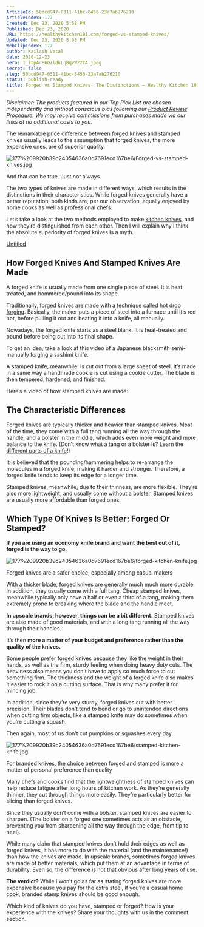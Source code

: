 ```yaml
---
ArticleId: 50bcd947-0311-41bc-8456-23a7ab276210
ArticleIndex: 177
Created: Dec 23, 2020 5:58 PM
Published: Dec 23, 2020
URL: https://healthykitchen101.com/forged-vs-stamped-knives/
Updated: Dec 23, 2020 8:08 PM
WebClipIndex: 177
author: Kailash Vetal
date: 2020-12-23
hero: 1_itpAdE6O7ldkLqBqvW2ZTA.jpeg
secret: false
slug: 50bcd947-0311-41bc-8456-23a7ab276210
status: publish-ready
title: Forged vs Stamped Knives- The Distinctions – Healthy Kitchen 101
---
```

*Disclaimer: The products featured in our Top Pick List are chosen independently and without conscious bias following our [Product Review Procedure](https://healthykitchen101.com/product-review-procedures/). We may receive commissions from purchases made via our links at no additional costs to you.*

The remarkable price difference between forged knives and stamped knives usually leads to the assumption that forged knives, the more expensive ones, are of superior quality.

![177%209920b39c24054636a0d7691ecd167be6/Forged-vs-stamped-knives.jpg](177%209920b39c24054636a0d7691ecd167be6/Forged-vs-stamped-knives.jpg)

And that can be true. Just not always.

The two types of knives are made in different ways, which results in the distinctions in their characteristics. While forged knives generally have a better reputation, both kinds are, per our observation, equally enjoyed by home cooks as well as professional chefs.

Let’s take a look at the two methods employed to make [kitchen knives](https://healthykitchen101.com/best-kitchen-knives/), and how they’re distinguished from each other. Then I will explain why I think the absolute superiority of forged knives is a myth.

[Untitled](177%209920b39c24054636a0d7691ecd167be6/Untitled%20Database%206c234e24f36c4a699b8f89ef121e96d8.csv)

## How Forged Knives And Stamped Knives Are Made

A forged knife is usually made from one single piece of steel. It is heat treated, and hammered/pound into its shape.

Traditionally, forged knives are made with a technique called [hot drop forging](http://www.dropforging.net/why-drop-forging-is-hot-forging.html). Basically, the maker puts a piece of steel into a furnace until it’s red hot, before pulling it out and beating it into a knife, all manually.

Nowadays, the forged knife starts as a steel blank. It is heat-treated and pound before being cut into its final shape.

To get an idea, take a look at this video of a Japanese blacksmith semi-manually forging a sashimi knife.

A stamped knife, meanwhile, is cut out from a large sheet of steel. It’s made in a same way a handmade cookie is cut using a cookie cutter. The blade is then tempered, hardened, and finished.

Here’s a video of how stamped knives are made:

## The Characteristic Differences

Forged knives are typically thicker and heavier than stamped knives. Most of the time, they come with a full tang running all the way through the handle, and a bolster in the middle, which adds even more weight and more balance to the knife. (Don’t know what a tang or a bolster is? Learn the [different parts of a knife](https://healthykitchen101.com/parts-of-a-knife/)!)

It is believed that the pounding/hammering helps to re-arrange the molecules in a forged knife, making it harder and stronger. Therefore, a forged knife tends to keep its edge for a longer time.

Stamped knives, meanwhile, due to their thinness, are more flexible. They’re also more lightweight, and usually come without a bolster. Stamped knives are usually more affordable than forged ones.

## Which Type Of Knives Is Better: Forged Or Stamped?

**If you are using an economy knife brand and want the best out of it, forged is the way to go.**

![177%209920b39c24054636a0d7691ecd167be6/forged-kitchen-knife.jpg](177%209920b39c24054636a0d7691ecd167be6/forged-kitchen-knife.jpg)

Forged knives are a safer choice, especially among casual makers

With a thicker blade, forged knives are generally much much more durable. In addition, they usually come with a full tang. Cheap stamped knives, meanwhile typically only have a half or even a third of a tang, making them extremely prone to breaking where the blade and the handle meet.

**In upscale brands, however, things can be a bit different.** Stamped knives are also made of good materials, and with a long tang running all the way through their handles.

It’s then **more a matter of your budget and preference rather than the quality of the knives.**

Some people prefer forged knives because they like the weight in their hands, as well as the firm, sturdy feeling when doing heavy duty cuts. The heaviness also means you don’t have to apply so much force to cut something firm. The thickness and the weight of a forged knife also makes it easier to rock it on a cutting surface. That is why many prefer it for mincing job.

In addition, since they’re very sturdy, forged knives cut with better precision. Their blades don’t tend to bend or go to unintended directions when cutting firm objects, like a stamped knife may do sometimes when you’re cutting a squash.

Then again, most of us don’t cut pumpkins or squashes every day.

![177%209920b39c24054636a0d7691ecd167be6/stamped-kitchen-knife.jpg](177%209920b39c24054636a0d7691ecd167be6/stamped-kitchen-knife.jpg)

For branded knives, the choice between forged and stamped is more a matter of personal preference than quality

Many chefs and cooks find that the lightweightness of stamped knives can help reduce fatigue after long hours of kitchen work. As they’re generally thinner, they cut through things more easily. They’re particularly better for slicing than forged knives.

Since they usually don’t come with a bolster, stamped knives are easier to sharpen. (The bolster on a forged one sometimes acts as an obstacle, preventing you from sharpening all the way through the edge, from tip to heel).

While many claim that stamped knives don’t hold their edges as well as forged knives, it has more to do with the material (and the maintenance!) than how the knives are made. In upscale brands, sometimes forged knives are made of better materials, which put them at an advantage in terms of durability. Even so, the difference is not that obvious after long years of use.

**The verdict?** While I won’t go as far as stating forged knives are more expensive because you pay for the extra steel, if you’re a casual home cook, branded stamp knives should be good enough.

Which kind of knives do you have, stamped or forged? How is your experience with the knives? Share your thoughts with us in the comment section.
